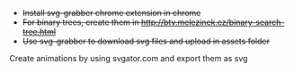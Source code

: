 * ~~Install svg-grabber chrome extension in chrome~~
* ~~For binary trees, create them in http://btv.melezinek.cz/binary-search-tree.html~~
* ~~Use svg-grabber to download svg files and upload in assets folder~~

Create animations by using svgator.com and export them as svg